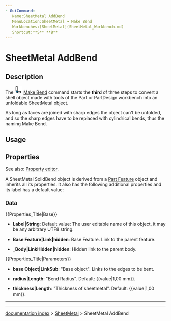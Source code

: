```yaml
---
- GuiCommand:
   Name:SheetMetal AddBend
   MenuLocation:SheetMetal → Make Bend
   Workbenches:[SheetMetal](SheetMetal_Workbench.md)
   Shortcut:**S** **B**
---
```


# SheetMetal AddBend

## Description

The <img alt="" src=images/SheetMetal_AddBend.svg  style="width:24px;"> [Make Bend](SheetMetal_AddBend.md) command starts the **third** of three steps to convert a shell object made with tools of the Part or PartDesign workbench into an unfoldable SheetMetal object.

As long as faces are joined with sharp edges the object can\'t be unfolded, and so the sharp edges have to be replaced with cylindrical bends, thus the naming Make Bend.

## Usage

## Properties

See also: [Property editor](Property_editor.md).

A SheetMetal SolidBend object is derived from a [Part Feature](Part_Feature.md) object and inherits all its properties. It also has the following additional properties and its label has a default value:

### Data


{{Properties_Title|Base}}

-    **Label|String**: Default value: The user editable name of this object, it may be any arbitrary UTF8 string.

-    **Base Feature|Link|hidden**: Base Feature. Link to the parent feature.

-    **_Body|LinkHidden|hidden**: Hidden link to the parent body.


{{Properties_Title|Parameters}}

-    **base Object|LinkSub**: \"Base object\". Links to the edges to be bent.

-    **radius|Length**: \"Bend Radius\". Default: {{value|1,00 mm}}.

-    **thickness|Length**: \"Thickness of sheetmetal\". Default: {{value|1,00 mm}}.






_ _ _

---
[documentation index](../README.md) > [SheetMetal](Category_SheetMetal.md) > SheetMetal AddBend
